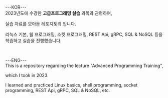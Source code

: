---KOR---  
2023년도에 수강한 **고급프로그래밍 실습** 과목과 관련하여,

실습 자료를 모아둔 레포지토리 입니다.

리눅스 기본, 쉘 프로그래밍, 소켓 프로그래밍, REST Api, gRPC, SQL & NoSQL 등을 학습하고 실습을 진행했습니다.

&nbsp;

---ENG---  
This is a repository regarding the lecture "Advanced Programming Training",

which I took in 2023.

I learned and practiced Linux basics, shell programming, socket programming, REST Api, gRPC, SQL & NoSQL, etc.
